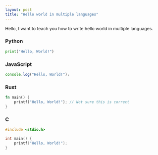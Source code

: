 ```yaml
---
layout: post
title: "Hello world in multiple languages"
---
```


Hello, I want to teach you how to write hello world in multiple languages.
### Python
```python
print("Hello, World!")
```
### JavaScript
```javascript
console.log("Hello, World!");
```
### Rust
```rust
fn main() {
    printf("Hello, World!"); // Not sure this is correct
}
```
### C
```c
#include <stdio.h>

int main() {
    printf("Hello, World!");
}
```